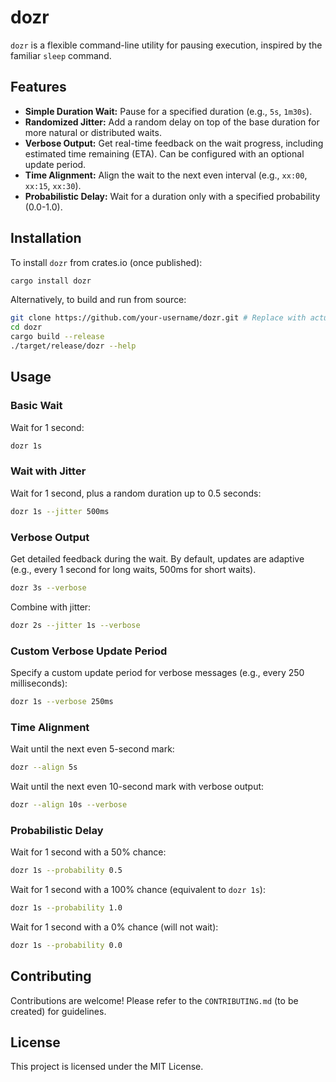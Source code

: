 # dozr

`dozr` is a flexible command-line utility for pausing execution, inspired by the familiar `sleep` command.

## Features

-   **Simple Duration Wait:** Pause for a specified duration (e.g., `5s`, `1m30s`).
-   **Randomized Jitter:** Add a random delay on top of the base duration for more natural or distributed waits.
-   **Verbose Output:** Get real-time feedback on the wait progress, including estimated time remaining (ETA). Can be configured with an optional update period.
-   **Time Alignment:** Align the wait to the next even interval (e.g., `xx:00`, `xx:15`, `xx:30`).
-   **Probabilistic Delay:** Wait for a duration only with a specified probability (0.0-1.0).

## Installation

To install `dozr` from crates.io (once published):

```bash
cargo install dozr
```

Alternatively, to build and run from source:

```bash
git clone https://github.com/your-username/dozr.git # Replace with actual repo URL
cd dozr
cargo build --release
./target/release/dozr --help
```

## Usage

### Basic Wait

Wait for 1 second:

```bash
dozr 1s
```

### Wait with Jitter

Wait for 1 second, plus a random duration up to 0.5 seconds:

```bash
dozr 1s --jitter 500ms
```

### Verbose Output

Get detailed feedback during the wait. By default, updates are adaptive (e.g., every 1 second for long waits, 500ms for short waits).

```bash
dozr 3s --verbose
```

Combine with jitter:

```bash
dozr 2s --jitter 1s --verbose
```

### Custom Verbose Update Period

Specify a custom update period for verbose messages (e.g., every 250 milliseconds):

```bash
dozr 1s --verbose 250ms
```

### Time Alignment

Wait until the next even 5-second mark:

```bash
dozr --align 5s
```

Wait until the next even 10-second mark with verbose output:

```bash
dozr --align 10s --verbose
```

### Probabilistic Delay

Wait for 1 second with a 50% chance:

```bash
dozr 1s --probability 0.5
```

Wait for 1 second with a 100% chance (equivalent to `dozr 1s`):

```bash
dozr 1s --probability 1.0
```

Wait for 1 second with a 0% chance (will not wait):

```bash
dozr 1s --probability 0.0
```

## Contributing

Contributions are welcome! Please refer to the `CONTRIBUTING.md` (to be created) for guidelines.

## License

This project is licensed under the MIT License.